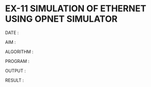 # EX-11 SIMULATION OF ETHERNET USING OPNET SIMULATOR

DATE :

AIM :


ALGORITHM :


PROGRAM :


OUTPUT :



RESULT :
